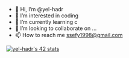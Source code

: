 - 👋 Hi, I’m @yel-hadr
- 👀 I’m interested in coding
- 🌱 I’m currently learning c
- 💞️ I’m looking to collaborate on ...
- 📫 How to reach me ssefy1998@gmail.com



[![yel-hadr's 42 stats](https://badge.mediaplus.ma/levi/yel-hadr)](https://github.com/oakoudad/badge42)
<!---
yel-hadr/yel-hadr is a ✨ special ✨ repository because its `README.md` (this file) appears on your GitHub profile.
You can click the Preview link to take a look at your changes.
--->
